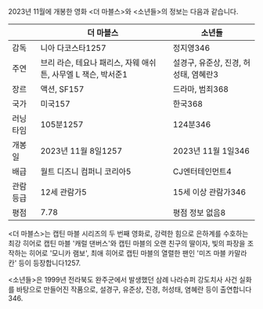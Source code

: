 2023년 11월에 개봉한 영화 <더 마블스>와 <소년들>의 정보는 다음과 같습니다.

||더 마블스|소년들|
|-|-|-|
|감독|니아 다코스타<span class='style'>1</span><span class='style'>2</span><span class='style'>5</span><span class='style'>7</span>|정지영<span class='style'>3</span><span class='style'>4</span><span class='style'>6</span>|
|주연|브리 라슨, 테요나 패리스, 자웨 애쉬튼, 사무엘 L 잭슨, 박서준<span class='style'>1</span>|설경구, 유준상, 진경, 허성태, 염혜란<span class='style'>3</span>|
|장르|액션, SF<span class='style'>1</span><span class='style'>5</span><span class='style'>7</span>|드라마, 범죄<span class='style'>3</span><span class='style'>6</span><span class='style'>8</span>|
|국가|미국<span class='style'>1</span><span class='style'>5</span><span class='style'>7</span>|한국<span class='style'>3</span><span class='style'>6</span><span class='style'>8</span>|
|러닝타임|105분<span class='style'>1</span><span class='style'>2</span><span class='style'>5</span><span class='style'>7</span>|124분<span class='style'>3</span><span class='style'>4</span><span class='style'>6</span>|
|개봉일|2023년 11월 8일<span class='style'>1</span><span class='style'>2</span><span class='style'>5</span><span class='style'>7</span>|2023년 11월 1일<span class='style'>3</span><span class='style'>4</span><span class='style'>6</span>|
|배급|월트 디즈니 컴퍼니 코리아<span class='style'>5</span>|CJ엔터테인먼트<span class='style'>4</span>|
|관람 등급|12세 관람가<span class='style'>5</span>|15세 이상 관람가<span class='style'>3</span><span class='style'>4</span><span class='style'>6</span>|
|평점|7.7<span class='style'>8</span>|평점 정보 없음<span class='style'>8</span>|

<더 마블스>는 캡틴 마블 시리즈의 두 번째 영화로, 강력한 힘으로 은하계를 수호하는 최강 히어로 캡틴 마블 '캐럴 댄버스'와 캡틴 마블의 오랜 친구의 딸이자, 빛의 파장을 조작하는 히어로 '모니카 램보', 최애 히어로 캡틴 마블의 열렬한 팬인 '미즈 마블 카말라 칸' 등이 등장합니다<span class='style'>1</span><span class='style'>2</span><span class='style'>5</span><span class='style'>7</span>.

<소년들>은 1999년 전라북도 완주군에서 발생했던 삼례 나라슈퍼 강도치사 사건 실화를 바탕으로 만들어진 작품으로, 설경구, 유준상, 진경, 허성태, 염혜란 등이 출연합니다<span class='style'>3</span><span class='style'>4</span><span class='style'>6</span>.